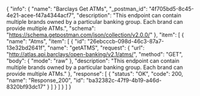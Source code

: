 {
  "info": {
    "name": "Barclays Get ATMs",
    "_postman_id": "4f705bd5-8c45-4e21-acee-f47a4344acf7",
    "description": "This endpoint can contain multiple brands owned by a particular banking group. Each brand can provide multiple ATMs.",
    "schema": "https://schema.getpostman.com/json/collection/v2.0.0/"
  },
  "item": [
    {
      "name": "Atms",
      "item": [
        {
          "id": "26ebcccb-098d-46c3-87a7-13e32bd2641f",
          "name": "getATMS",
          "request": {
            "url": "http://atlas.api.barclays/open-banking/v2.1/atms/",
            "method": "GET",
            "body": {
              "mode": "raw"
            },
            "description": "This endpoint can contain multiple brands owned by a particular banking group. Each brand can provide multiple ATMs."
          },
          "response": [
            {
              "status": "OK",
              "code": 200,
              "name": "Response_200",
              "id": "ba32382c-47f9-4b19-a46d-8320bf93dc17"
            }
          ]
        }
      ]
    }
  ]
}